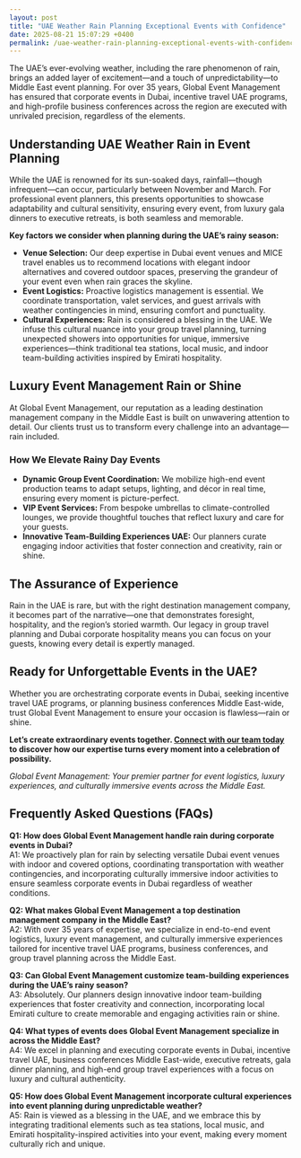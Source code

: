 ```yaml
---
layout: post
title: "UAE Weather Rain Planning Exceptional Events with Confidence"
date: 2025-08-21 15:07:29 +0400
permalink: /uae-weather-rain-planning-exceptional-events-with-confidence/
---
```

The UAE’s ever-evolving weather, including the rare phenomenon of rain, brings an added layer of excitement—and a touch of unpredictability—to Middle East event planning. For over 35 years, Global Event Management has ensured that corporate events in Dubai, incentive travel UAE programs, and high-profile business conferences across the region are executed with unrivaled precision, regardless of the elements.

## Understanding UAE Weather Rain in Event Planning

While the UAE is renowned for its sun-soaked days, rainfall—though infrequent—can occur, particularly between November and March. For professional event planners, this presents opportunities to showcase adaptability and cultural sensitivity, ensuring every event, from luxury gala dinners to executive retreats, is both seamless and memorable.

**Key factors we consider when planning during the UAE’s rainy season:**

- **Venue Selection:** Our deep expertise in Dubai event venues and MICE travel enables us to recommend locations with elegant indoor alternatives and covered outdoor spaces, preserving the grandeur of your event even when rain graces the skyline.
- **Event Logistics:** Proactive logistics management is essential. We coordinate transportation, valet services, and guest arrivals with weather contingencies in mind, ensuring comfort and punctuality.
- **Cultural Experiences:** Rain is considered a blessing in the UAE. We infuse this cultural nuance into your group travel planning, turning unexpected showers into opportunities for unique, immersive experiences—think traditional tea stations, local music, and indoor team-building activities inspired by Emirati hospitality.

## Luxury Event Management Rain or Shine

At Global Event Management, our reputation as a leading destination management company in the Middle East is built on unwavering attention to detail. Our clients trust us to transform every challenge into an advantage—rain included.

### How We Elevate Rainy Day Events

- **Dynamic Group Event Coordination:** We mobilize high-end event production teams to adapt setups, lighting, and décor in real time, ensuring every moment is picture-perfect.
- **VIP Event Services:** From bespoke umbrellas to climate-controlled lounges, we provide thoughtful touches that reflect luxury and care for your guests.
- **Innovative Team-Building Experiences UAE:** Our planners curate engaging indoor activities that foster connection and creativity, rain or shine.

## The Assurance of Experience

Rain in the UAE is rare, but with the right destination management company, it becomes part of the narrative—one that demonstrates foresight, hospitality, and the region’s storied warmth. Our legacy in group travel planning and Dubai corporate hospitality means you can focus on your guests, knowing every detail is expertly managed.

## Ready for Unforgettable Events in the UAE?

Whether you are orchestrating corporate events in Dubai, seeking incentive travel UAE programs, or planning business conferences Middle East-wide, trust Global Event Management to ensure your occasion is flawless—rain or shine.

**Let’s create extraordinary events together. [Connect with our team today](https://geventm.com/) to discover how our expertise turns every moment into a celebration of possibility.**

*Global Event Management: Your premier partner for event logistics, luxury experiences, and culturally immersive events across the Middle East.*

## Frequently Asked Questions (FAQs)

**Q1: How does Global Event Management handle rain during corporate events in Dubai?**  
A1: We proactively plan for rain by selecting versatile Dubai event venues with indoor and covered options, coordinating transportation with weather contingencies, and incorporating culturally immersive indoor activities to ensure seamless corporate events in Dubai regardless of weather conditions.

**Q2: What makes Global Event Management a top destination management company in the Middle East?**  
A2: With over 35 years of expertise, we specialize in end-to-end event logistics, luxury event management, and culturally immersive experiences tailored for incentive travel UAE programs, business conferences, and group travel planning across the Middle East.

**Q3: Can Global Event Management customize team-building experiences during the UAE’s rainy season?**  
A3: Absolutely. Our planners design innovative indoor team-building experiences that foster creativity and connection, incorporating local Emirati culture to create memorable and engaging activities rain or shine.

**Q4: What types of events does Global Event Management specialize in across the Middle East?**  
A4: We excel in planning and executing corporate events in Dubai, incentive travel UAE, business conferences Middle East-wide, executive retreats, gala dinner planning, and high-end group travel experiences with a focus on luxury and cultural authenticity.

**Q5: How does Global Event Management incorporate cultural experiences into event planning during unpredictable weather?**  
A5: Rain is viewed as a blessing in the UAE, and we embrace this by integrating traditional elements such as tea stations, local music, and Emirati hospitality-inspired activities into your event, making every moment culturally rich and unique.

<script type="application/ld+json">
{
  "@context": "https://schema.org",
  "@type": "BlogPosting",
  "headline": "UAE Weather Rain Planning Exceptional Events with Confidence",
  "description": "Discover how Global Event Management expertly plans and executes corporate events, incentive travel, and business conferences in the Middle East, ensuring flawless experiences rain or shine.",
  "author": {
    "@type": "Person",
    "name": "Global Event Management"
  },
  "datePublished": "2024-06-01",
  "mainEntityOfPage": {
    "@type": "WebPage",
    "@id": "https://geventm.com/blog/uae-weather-rain-planning-exceptional-events"
  },
  "publisher": {
    "@type": "Organization",
    "name": "Global Event Management",
    "logo": {
      "@type": "ImageObject",
      "url": "https://geventm.com/logo.png"
    }
  },
  "keywords": "Middle East event planning, corporate events in Dubai, destination management company, incentive travel UAE, business conferences Middle East, luxury event management, group travel planning, event logistics, cultural experiences, Dubai corporate hospitality"
}
</script>

<script type="application/ld+json">
{
  "@context": "https://schema.org",
  "@type": "FAQPage",
  "mainEntity": [
    {
      "@type": "Question",
      "name": "How does Global Event Management handle rain during corporate events in Dubai?",
      "acceptedAnswer": {
        "@type": "Answer",
        "text": "We proactively plan for rain by selecting versatile Dubai event venues with indoor and covered options, coordinating transportation with weather contingencies, and incorporating culturally immersive indoor activities to ensure seamless corporate events in Dubai regardless of weather conditions."
      }
    },
    {
      "@type": "Question",
      "name": "What makes Global Event Management a top destination management company in the Middle East?",
      "acceptedAnswer": {
        "@type": "Answer",
        "text": "With over 35 years of expertise, we specialize in end-to-end event logistics, luxury event management, and culturally immersive experiences tailored for incentive travel UAE programs, business conferences, and group travel planning across the Middle East."
      }
    },
    {
      "@type": "Question",
      "name": "Can Global Event Management customize team-building experiences during the UAE’s rainy season?",
      "acceptedAnswer": {
        "@type": "Answer",
        "text": "Absolutely. Our planners design innovative indoor team-building experiences that foster creativity and connection, incorporating local Emirati culture to create memorable and engaging activities rain or shine."
      }
    },
    {
      "@type": "Question",
      "name": "What types of events does Global Event Management specialize in across the Middle East?",
      "acceptedAnswer": {
        "@type": "Answer",
        "text": "We excel in planning and executing corporate events in Dubai, incentive travel UAE, business conferences Middle East-wide, executive retreats, gala dinner planning, and high-end group travel experiences with a focus on luxury and cultural authenticity."
      }
    },
    {
      "@type": "Question",
      "name": "How does Global Event Management incorporate cultural experiences into event planning during unpredictable weather?",
      "acceptedAnswer": {
        "@type": "Answer",
        "text": "Rain is viewed as a blessing in the UAE, and we embrace this by integrating traditional elements such as tea stations, local music, and Emirati hospitality-inspired activities into your event, making every moment culturally rich and unique."
      }
    }
  ]
}
</script>